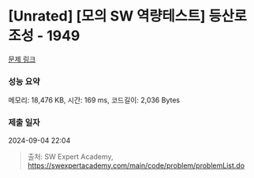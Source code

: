 # [Unrated] [모의 SW 역량테스트] 등산로 조성 - 1949 

[문제 링크](https://swexpertacademy.com/main/code/problem/problemDetail.do?contestProbId=AV5PoOKKAPIDFAUq) 

### 성능 요약

메모리: 18,476 KB, 시간: 169 ms, 코드길이: 2,036 Bytes

### 제출 일자

2024-09-04 22:04



> 출처: SW Expert Academy, https://swexpertacademy.com/main/code/problem/problemList.do